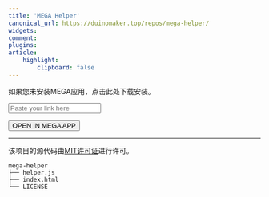 ```yaml
---
title: 'MEGA Helper'
canonical_url: https://duinomaker.top/repos/mega-helper/
widgets:
comment:
plugins:
article:
    highlight:
        clipboard: false
---
```


如果您未安装MEGA应用，<a onclick="redirectToStore();">点击此处</a>下载安装。

<div class="field has-addons">
<p class="control"><input class="input" type="text" placeholder="Paste your link here"></input></p>
<p class="control"><button class="button" onclick="redirectToApp();">OPEN IN MEGA APP</button></p>
</div>

<script src="helper.js" type="text/javascript"></script>

---

该项目的源代码由<a rel="license" href="https://opensource.org/licenses/mit-license.php" title="The MIT License" target="_blank">MIT许可证</a>进行许可。

``` plain project-hierarchy >folded
mega-helper
├── helper.js
├── index.html
└── LICENSE
```